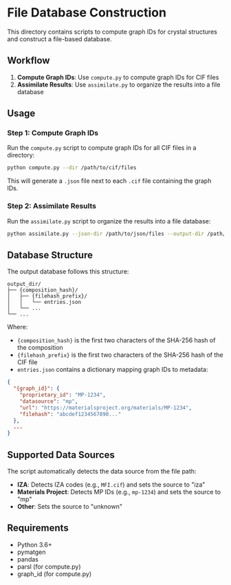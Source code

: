 # File Database Construction

This directory contains scripts to compute graph IDs for crystal structures and construct a file-based database.

## Workflow

1. **Compute Graph IDs**: Use `compute.py` to compute graph IDs for CIF files
2. **Assimilate Results**: Use `assimilate.py` to organize the results into a file database

## Usage

### Step 1: Compute Graph IDs

Run the `compute.py` script to compute graph IDs for all CIF files in a directory:

```bash
python compute.py --dir /path/to/cif/files
```

This will generate a `.json` file next to each `.cif` file containing the graph IDs.

### Step 2: Assimilate Results

Run the `assimilate.py` script to organize the results into a file database:

```bash
python assimilate.py --json-dir /path/to/json/files --output-dir /path/to/output/database
```

## Database Structure

The output database follows this structure:

```
output_dir/
├── {composition_hash}/
│   ├── {filehash_prefix}/
│   │   └── entries.json
│   └── ...
└── ...
```

Where:
- `{composition_hash}` is the first two characters of the SHA-256 hash of the composition
- `{filehash_prefix}` is the first two characters of the SHA-256 hash of the CIF file
- `entries.json` contains a dictionary mapping graph IDs to metadata:

```json
{
  "{graph_id}": {
    "proprietary_id": "MP-1234",
    "datasource": "mp",
    "url": "https://materialsproject.org/materials/MP-1234",
    "filehash": "abcdef1234567890..."
  },
  ...
}
```

## Supported Data Sources

The script automatically detects the data source from the file path:

- **IZA**: Detects IZA codes (e.g., `MFI.cif`) and sets the source to "iza"
- **Materials Project**: Detects MP IDs (e.g., `mp-1234`) and sets the source to "mp"
- **Other**: Sets the source to "unknown"

## Requirements

- Python 3.6+
- pymatgen
- pandas
- parsl (for compute.py)
- graph_id (for compute.py)

